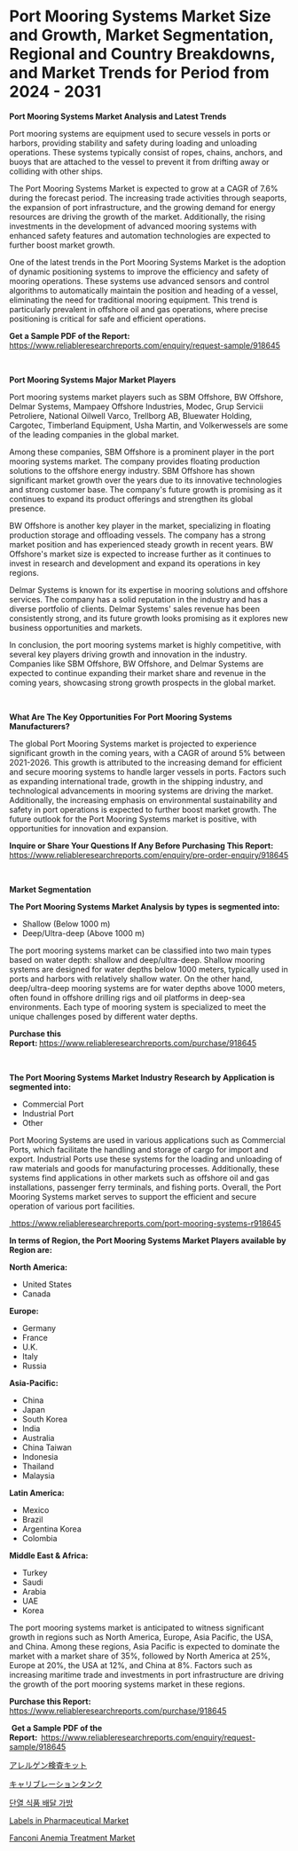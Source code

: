 <p><h1>Port Mooring Systems Market Size and Growth, Market Segmentation, Regional and Country Breakdowns, and Market Trends for Period from 2024 -  2031</h1></p><p><strong>Port Mooring Systems Market Analysis and Latest Trends</strong></p>
<p><p>Port mooring systems are equipment used to secure vessels in ports or harbors, providing stability and safety during loading and unloading operations. These systems typically consist of ropes, chains, anchors, and buoys that are attached to the vessel to prevent it from drifting away or colliding with other ships.</p><p>The Port Mooring Systems Market is expected to grow at a CAGR of 7.6% during the forecast period. The increasing trade activities through seaports, the expansion of port infrastructure, and the growing demand for energy resources are driving the growth of the market. Additionally, the rising investments in the development of advanced mooring systems with enhanced safety features and automation technologies are expected to further boost market growth.</p><p>One of the latest trends in the Port Mooring Systems Market is the adoption of dynamic positioning systems to improve the efficiency and safety of mooring operations. These systems use advanced sensors and control algorithms to automatically maintain the position and heading of a vessel, eliminating the need for traditional mooring equipment. This trend is particularly prevalent in offshore oil and gas operations, where precise positioning is critical for safe and efficient operations.</p></p>
<p><strong>Get a Sample PDF of the Report:&nbsp;</strong> <a href="https://www.reliableresearchreports.com/enquiry/request-sample/918645">https://www.reliableresearchreports.com/enquiry/request-sample/918645</a></p>
<p>&nbsp;</p>
<p><strong>Port Mooring Systems Major Market Players</strong></p>
<p><p>Port mooring systems market players such as SBM Offshore, BW Offshore, Delmar Systems, Mampaey Offshore Industries, Modec, Grup Servicii Petroliere, National Oilwell Varco, Trellborg AB, Bluewater Holding, Cargotec, Timberland Equipment, Usha Martin, and Volkerwessels are some of the leading companies in the global market.</p><p>Among these companies, SBM Offshore is a prominent player in the port mooring systems market. The company provides floating production solutions to the offshore energy industry. SBM Offshore has shown significant market growth over the years due to its innovative technologies and strong customer base. The company's future growth is promising as it continues to expand its product offerings and strengthen its global presence.</p><p>BW Offshore is another key player in the market, specializing in floating production storage and offloading vessels. The company has a strong market position and has experienced steady growth in recent years. BW Offshore's market size is expected to increase further as it continues to invest in research and development and expand its operations in key regions.</p><p>Delmar Systems is known for its expertise in mooring solutions and offshore services. The company has a solid reputation in the industry and has a diverse portfolio of clients. Delmar Systems' sales revenue has been consistently strong, and its future growth looks promising as it explores new business opportunities and markets.</p><p>In conclusion, the port mooring systems market is highly competitive, with several key players driving growth and innovation in the industry. Companies like SBM Offshore, BW Offshore, and Delmar Systems are expected to continue expanding their market share and revenue in the coming years, showcasing strong growth prospects in the global market.</p></p>
<p>&nbsp;</p>
<p><strong>What Are The Key Opportunities For Port Mooring Systems Manufacturers?</strong></p>
<p><p>The global Port Mooring Systems market is projected to experience significant growth in the coming years, with a CAGR of around 5% between 2021-2026. This growth is attributed to the increasing demand for efficient and secure mooring systems to handle larger vessels in ports. Factors such as expanding international trade, growth in the shipping industry, and technological advancements in mooring systems are driving the market. Additionally, the increasing emphasis on environmental sustainability and safety in port operations is expected to further boost market growth. The future outlook for the Port Mooring Systems market is positive, with opportunities for innovation and expansion.</p></p>
<p><strong>Inquire or Share Your Questions If Any Before Purchasing This Report:</strong> <a href="https://www.reliableresearchreports.com/enquiry/pre-order-enquiry/918645">https://www.reliableresearchreports.com/enquiry/pre-order-enquiry/918645</a></p>
<p>&nbsp;</p>
<p><strong>Market Segmentation</strong></p>
<p><strong>The Port Mooring Systems Market Analysis by types is segmented into:</strong></p>
<p><ul><li>Shallow (Below 1000 m)</li><li>Deep/Ultra-deep (Above 1000 m)</li></ul></p>
<p><p>The port mooring systems market can be classified into two main types based on water depth: shallow and deep/ultra-deep. Shallow mooring systems are designed for water depths below 1000 meters, typically used in ports and harbors with relatively shallow water. On the other hand, deep/ultra-deep mooring systems are for water depths above 1000 meters, often found in offshore drilling rigs and oil platforms in deep-sea environments. Each type of mooring system is specialized to meet the unique challenges posed by different water depths.</p></p>
<p><strong>Purchase this Report:&nbsp;</strong><a href="https://www.reliableresearchreports.com/purchase/918645">https://www.reliableresearchreports.com/purchase/918645</a></p>
<p>&nbsp;</p>
<p><strong>The Port Mooring Systems Market Industry Research by Application is segmented into:</strong></p>
<p><ul><li>Commercial Port</li><li>Industrial Port</li><li>Other</li></ul></p>
<p><p>Port Mooring Systems are used in various applications such as Commercial Ports, which facilitate the handling and storage of cargo for import and export. Industrial Ports use these systems for the loading and unloading of raw materials and goods for manufacturing processes. Additionally, these systems find applications in other markets such as offshore oil and gas installations, passenger ferry terminals, and fishing ports. Overall, the Port Mooring Systems market serves to support the efficient and secure operation of various port facilities.</p></p>
<p><a href="https://www.reliableresearchreports.com/port-mooring-systems-r918645">&nbsp;https://www.reliableresearchreports.com/port-mooring-systems-r918645</a></p>
<p><strong>In terms of Region, the Port Mooring Systems Market Players available by Region are:</strong></p>
<p>
    <p> <strong> North America: </strong>
        <ul>
            <li>United States</li>
            <li>Canada</li>
        </ul>
        </p> 
    <p> <strong> Europe: </strong>
        <ul>
            <li>Germany</li>
            <li>France</li>
            <li>U.K.</li>
            <li>Italy</li>
            <li>Russia</li>
        </ul>
        </p> 
    <p> <strong> Asia-Pacific: </strong>
        <ul>
            <li>China</li>
            <li>Japan</li>
            <li>South Korea</li>
            <li>India</li>
            <li>Australia</li>
            <li>China Taiwan</li>
            <li>Indonesia</li>
            <li>Thailand</li>
            <li>Malaysia</li>
        </ul>
        </p> 
    <p> <strong> Latin America: </strong>
        <ul>
            <li>Mexico</li>
            <li>Brazil</li>
            <li>Argentina Korea</li>
            <li>Colombia</li>
        </ul>
        </p> 
    <p> <strong> Middle East & Africa: </strong>
        <ul>
            <li>Turkey</li>
            <li>Saudi</li>
            <li>Arabia</li>
            <li>UAE</li>
            <li>Korea</li>
        </ul>
    </p>
    </p>
<p><p>The port mooring systems market is anticipated to witness significant growth in regions such as North America, Europe, Asia Pacific, the USA, and China. Among these regions, Asia Pacific is expected to dominate the market with a market share of 35%, followed by North America at 25%, Europe at 20%, the USA at 12%, and China at 8%. Factors such as increasing maritime trade and investments in port infrastructure are driving the growth of the port mooring systems market in these regions.</p></p>
<p><strong>Purchase this Report: </strong><a href="https://www.reliableresearchreports.com/purchase/918645">https://www.reliableresearchreports.com/purchase/918645</a></p>
<p>&nbsp;<strong>Get a Sample PDF of the Report:&nbsp;&nbsp;</strong><a href="https://www.reliableresearchreports.com/enquiry/request-sample/918645">https://www.reliableresearchreports.com/enquiry/request-sample/918645</a></p>
<p><strong></strong></p>
<p><p><a href="https://github.com/Fatimaklein1/Market-Research-Report-List-1/blob/main/386876756169.md">アレルゲン検査キット</a></p><p><a href="https://medium.com/@hugofirst21/%E3%82%AD%E3%83%A3%E3%83%AA%E3%83%96%E3%83%AC%E3%83%BC%E3%82%B7%E3%83%A7%E3%83%B3%E3%82%BF%E3%83%B3%E3%82%AF%E5%B8%82%E5%A0%B4%E3%81%AF-2021%E5%B9%B4%E3%81%BE%E3%81%A7%E3%81%AE%E5%B8%82%E5%A0%B4%E3%82%B7%E3%82%A7%E3%82%A2-%E3%82%B5%E3%82%A4%E3%82%BA-%E3%81%8A%E3%82%88%E3%81%B3%E4%BA%88%E6%B8%AC%E3%82%92%E9%87%8D%E7%82%B9%E3%81%AB%E3%81%97%E3%81%A6%E3%81%84%E3%81%BE%E3%81%99-6a1baa5461ea">キャリブレーションタンク</a></p><p><a href="https://medium.com/@rickymetzdvm/%EB%8B%A8%EC%97%B4%EC%8B%9D%ED%92%88%EB%B0%B0%EB%8B%AC%EA%B0%80%EB%B0%A9-%EC%8B%9C%EC%9E%A5-%EC%A0%84%EB%A7%9D-%EC%82%B0%EC%97%85-%EA%B0%9C%EC%9A%94-%EB%B0%8F-%EC%98%88%EC%B8%A1-2024%EB%85%84%EB%B6%80%ED%84%B0-2031%EB%85%84-e5fa6ff78d5f">단열 식품 배달 가방</a></p><p><a href="https://github.com/kufem1/Market-Research-Report-List-2/blob/main/labels-in-pharmaceutical-market.md">Labels in Pharmaceutical Market</a></p><p><a href="https://www.linkedin.com/pulse/fanconi-anemia-treatment-market-report-reveals-latest-trends-6idlf">Fanconi Anemia Treatment Market</a></p></p>